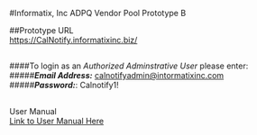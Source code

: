 
#Informatix, Inc  ADPQ Vendor Pool Prototype B

##Prototype URL <br/>
https://CalNotify.informatixinc.biz/ <br />
##
####To login as an _Authorized Adminstrative User_ please enter:<br />
#####**_Email Address:_** calnotifyadmin@intormatixinc.com
#####**_Password:_**: Calnotify1!<br />

##
User Manual <br/>
[Link to User Manual Here](https://github.com/informatixinc/Cal-Notify/tree/master/db_schema)<br />
##








